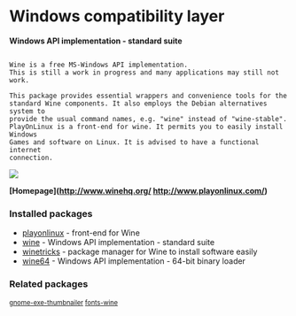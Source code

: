 # Windows compatibility layer

__Windows API implementation - standard suite__

```

Wine is a free MS-Windows API implementation.
This is still a work in progress and many applications may still not work.

This package provides essential wrappers and convenience tools for the
standard Wine components. It also employs the Debian alternatives system to
provide the usual command names, e.g. "wine" instead of "wine-stable".
PlayOnLinux is a front-end for wine. It permits you to easily install Windows
Games and software on Linux. It is advised to have a functional internet
connection.

```

[![](https://screenshots.debian.net/thumbnail/playonlinux/)](https://screenshots.debian.net/screenshot/playonlinux/)


 **[Homepage](http://www.winehq.org/
http://www.playonlinux.com/)**

### Installed packages

* [playonlinux](https://packages.debian.org/stretch/playonlinux) - front-end for Wine
* [wine](https://packages.debian.org/stretch/wine) - Windows API implementation - standard suite
* [winetricks](https://packages.debian.org/stretch/winetricks) - package manager for Wine to install software easily
* [wine64](https://packages.debian.org/stretch/wine64) - Windows API implementation - 64-bit binary loader

### Related packages

<sub> [gnome-exe-thumbnailer](https://packages.debian.org/stretch/gnome-exe-thumbnailer) [fonts-wine](https://packages.debian.org/stretch/fonts-wine)  </sub>
